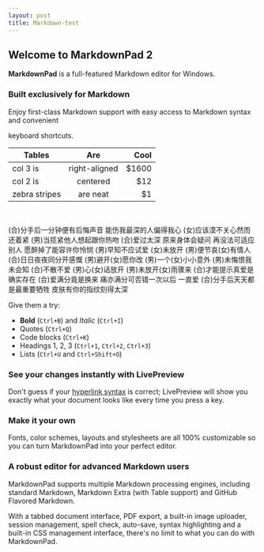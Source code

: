 ```yaml
---
layout: post
title: Markdown-test
---
```

## Welcome to MarkdownPad 2 ##

**MarkdownPad** is a full-featured Markdown editor for Windows.

### Built exclusively for Markdown ###

Enjoy first-class Markdown support with easy access to  Markdown syntax and convenient 

keyboard shortcuts.  

| Tables        | Are           | Cool  |
| ------------- |:-------------:| -----:|
| col 3 is      | right-aligned | $1600 |
| col 2 is      | centered      |   $12 |
| zebra stripes | are neat      |    $1 |  
  
  <br/>

(合)分手后一分钟便有后悔声音
能伤我最深的人偏得我心
(女)应该漠不关心然而还着紧
(男)当揽紧他人想起跟你热吻
(合)爱过太深 原来身体会疑问
再没法可适应别人
愿醉掉了能容许你怜悯
(男)早知不应试爱
(女)未放开
(男)便节哀(女)有情人
(合)日日夜夜同分开感慨
(男)避开(女)愿你改
(男)一个(女)小小意外
(男)未悔恨我未会知
(合)不散不爱 
(男)心(女)话放开
(男)未放开(女)雨骤来
(合)才能提示真爱是确实存在
(合)爱满分竟是换来
痛亦满分可否错一次以后
一直爱
(合)分手后天天都是最重要牺牲
皮肤有你的指纹刻得太深


Give them a try:

- **Bold** (`Ctrl+B`) and *Italic* (`Ctrl+I`)
- Quotes (`Ctrl+Q`)
- Code blocks (`Ctrl+K`)
- Headings 1, 2, 3 (`Ctrl+1`, `Ctrl+2`, `Ctrl+3`)
- Lists (`Ctrl+U` and `Ctrl+Shift+O`)

### See your changes instantly with LivePreview ###

Don't guess if your [hyperlink syntax](http://markdownpad.com) is correct; LivePreview will show you exactly what your document looks like every time you press a key.

### Make it your own ###

Fonts, color schemes, layouts and stylesheets are all 100% customizable so you can turn MarkdownPad into your perfect editor.

### A robust editor for advanced Markdown users ###

MarkdownPad supports multiple Markdown processing engines, including standard Markdown, Markdown Extra (with Table support) and GitHub Flavored Markdown.

With a tabbed document interface, PDF export, a built-in image uploader, session management, spell check, auto-save, syntax highlighting and a built-in CSS management interface, there's no limit to what you can do with MarkdownPad.

